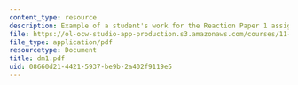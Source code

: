 ```yaml
---
content_type: resource
description: Example of a student's work for the Reaction Paper 1 assignment.
file: https://ol-ocw-studio-app-production.s3.amazonaws.com/courses/11-368-environmental-justice-fall-2004/08660d2144215937be9b2a402f9119e5_dm1.pdf
file_type: application/pdf
resourcetype: Document
title: dm1.pdf
uid: 08660d21-4421-5937-be9b-2a402f9119e5
---
```

